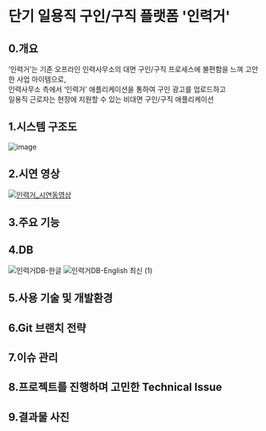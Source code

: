 # 단기 일용직 구인/구직 플랫폼 '인력거' 
## 0.개요
’인력거’는 기존 오프라인 인력사무소의 대면 구인/구직 프로세스에 불편함을 느껴 고안한 사업 아이템으로,<br>
인력사무소 측에서 ‘인력거’ 애플리케이션을 통하여 구인 광고를 업로드하고<br>
일용직 근로자는 현장에 지원할 수 있는 비대면 구인/구직 애플리케이션<br>
## 1.시스템 구조도
![image](https://user-images.githubusercontent.com/66052467/119632190-8bab0e00-be4b-11eb-96fb-48d8ca5076ab.png)
## 2.시연 영상
[![인력거_시연동영상](https://img.youtube.com/vi/w5krUhMxZTc/0.jpg)](https://youtu.be/w5krUhMxZTc?t=0s)
## 3.주요 기능
## 4.DB
![인력거DB-한글](https://user-images.githubusercontent.com/66052467/119671200-8ca46580-be74-11eb-833f-49d94d25acdb.png)
![인력거DB-English 최신 (1)](https://user-images.githubusercontent.com/66052467/119671206-8dd59280-be74-11eb-8f46-4a9d0df55201.png)

## 5.사용 기술 및 개발환경

## 6.Git 브랜치 전략
## 7.이슈 관리
## 8.프로젝트를 진행하며 고민한 Technical Issue
## 9.결과물 사진
